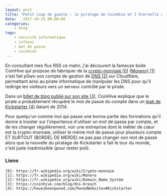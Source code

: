 ```yaml
---
layout: post
title: "Petit coup de gueule : le piratage de CoinHive et l'éternelle question des mots de passe"
date:   2017-10-25 00:00:00
categories:
    - blog
tags:
    - sécurité informatique
    - infosec
    - mot de passe
    - coinhive
---
```


En consultant mes flux RSS ce matin, j'ai découvert la fameuse boite CoinHive qui propose de fabriquer de la [crypto-monnaie \[0\]][0] ([Monero) \[1\]][1] s'est fait p0wn son compte de gestion de [DNS \[2\]][2] sur Cloudflare, permettant ainsi au pirate informatique de manipuler les DNS pour qu'il redirige les visiteurs vers un serveur contrôlé par le pirate.

Dans un [billet de blog publié sur son site \[3\]][3], CoinHive explique que le pirate a probablement récupéré le mot de passe du compte dans un [leak de Kickstarter \[4\]][4] datant de 2014. 

Pour quelqu'un comme moi qui passe une bonne partie des formations qu'il donne à insister sur l'importance d'utiliser un mot de passe par compte, et de les changer régulièrement, voir une entreprise dont le métier de cœur est la crypto-monnaie, utiliser le même mot de passe pour plusieurs compte ET SURTOUT (BORDEL DE MERDE) ne pas pas changer son mot de passe alors que la nouvelle du piratage de Kickstarter a fait le tour du monde, c'est juste inadmissible (pour rester poli).

### Liens
~~~
[0]: https://fr.wikipedia.org/wiki/Crypto-monnaie
[1]: https://fr.wikipedia.org/wiki/Monero
[2]: https://fr.wikipedia.org/wiki/Domain_Name_System
[3]: https://coinhive.com/blog/dns-breach
[4]: https://haveibeenpwned.com/PwnedWebsites#Kickstarter
~~~
[0]: https://fr.wikipedia.org/wiki/Crypto-monnaie
[1]: https://fr.wikipedia.org/wiki/Monero
[2]: https://fr.wikipedia.org/wiki/Domain_Name_System
[3]: https://coinhive.com/blog/dns-breach
[4]: https://haveibeenpwned.com/PwnedWebsites#Kickstarter

